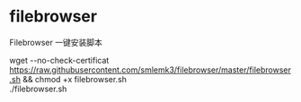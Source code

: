 # filebrowser
Filebrowser 一键安装脚本

wget --no-check-certificat https://raw.githubusercontent.com/smlemk3/filebrowser/master/filebrowser.sh && chmod +x filebrowser.sh
</br>
./filebrowser.sh
</br>
